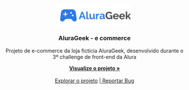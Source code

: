 <div align="center">
  
  <img align="center" src="assets/img/logo.png" width="200">
  <h3 align="center">AluraGeek - e commerce</h3>

  <p align="center">Projeto de e-commerce da loja fictícia AluraGeek, desenvolvido durante o 3º challenge de front-end da Alura</p>
  <a href="https://challenge-frontend3-alura.vercel.app/"><strong>Visualize o projeto »</strong></a>
  <br>
  <br>
  <a href="https://github.com/priscilasanches/challenge-frontend3_alura">Explorar o projeto</a>
  <a href="">  |  </a>      
  <a href="https://github.com/priscilasanches/challenge-frontend3_alura/issues">Reportar Bug</a>

</div>
